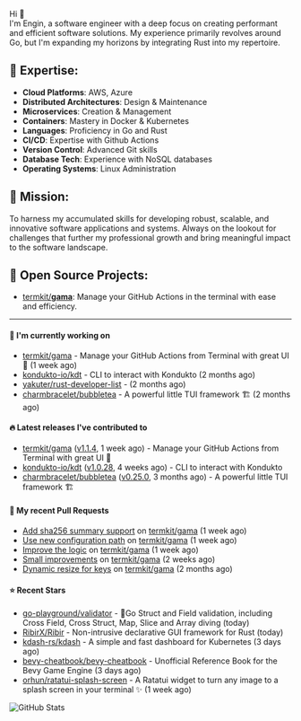 Hi 👋\
I'm Engin, a software engineer with a deep focus on creating performant and efficient software solutions. My experience primarily revolves around Go, but I'm expanding my horizons by integrating Rust into my repertoire.

## 📌 Expertise:

- **Cloud Platforms**: AWS, Azure
- **Distributed Architectures**: Design & Maintenance
- **Microservices**: Creation & Management
- **Containers**: Mastery in Docker & Kubernetes
- **Languages**: Proficiency in Go and Rust
- **CI/CD**: Expertise with Github Actions
- **Version Control**: Advanced Git skills
- **Database Tech**: Experience with NoSQL databases
- **Operating Systems**: Linux Administration

## 🎯 Mission:

To harness my accumulated skills for developing robust, scalable, and innovative software applications and systems. Always on the lookout for challenges that further my professional growth and bring meaningful impact to the software landscape.

## 🧪 Open Source Projects:

- [termkit/**gama**](https://github.com/termkit/gama): Manage your GitHub Actions in the terminal with ease and efficiency.

---

#### 🚧 I'm currently working on

- [termkit/gama](https://github.com/termkit/gama) - Manage your GitHub Actions from Terminal with great UI 🧪 (1 week ago)
- [kondukto-io/kdt](https://github.com/kondukto-io/kdt) - CLI to interact with Kondukto (2 months ago)
- [yakuter/rust-developer-list](https://github.com/yakuter/rust-developer-list) -  (2 months ago)
- [charmbracelet/bubbletea](https://github.com/charmbracelet/bubbletea) - A powerful little TUI framework 🏗 (2 months ago)

#### 🔥 Latest releases I've contributed to

- [termkit/gama](https://github.com/termkit/gama) ([v1.1.4](https://github.com/termkit/gama/releases/tag/v1.1.4), 1 week ago) - Manage your GitHub Actions from Terminal with great UI 🧪
- [kondukto-io/kdt](https://github.com/kondukto-io/kdt) ([v1.0.28](https://github.com/kondukto-io/kdt/releases/tag/v1.0.28), 4 weeks ago) - CLI to interact with Kondukto
- [charmbracelet/bubbletea](https://github.com/charmbracelet/bubbletea) ([v0.25.0](https://github.com/charmbracelet/bubbletea/releases/tag/v0.25.0), 3 months ago) - A powerful little TUI framework 🏗

#### 🔀 My recent Pull Requests

- [Add sha256 summary support](https://github.com/termkit/gama/pull/53) on [termkit/gama](https://github.com/termkit/gama) (1 week ago)
- [Use new configuration path](https://github.com/termkit/gama/pull/52) on [termkit/gama](https://github.com/termkit/gama) (1 week ago)
- [Improve the logic](https://github.com/termkit/gama/pull/48) on [termkit/gama](https://github.com/termkit/gama) (1 week ago)
- [Small improvements](https://github.com/termkit/gama/pull/43) on [termkit/gama](https://github.com/termkit/gama) (2 weeks ago)
- [Dynamic resize for keys](https://github.com/termkit/gama/pull/37) on [termkit/gama](https://github.com/termkit/gama) (2 months ago)

#### ⭐ Recent Stars

- [go-playground/validator](https://github.com/go-playground/validator) - :100:Go Struct and Field validation, including Cross Field, Cross Struct, Map, Slice and Array diving (today)
- [RibirX/Ribir](https://github.com/RibirX/Ribir) - Non-intrusive declarative GUI framework for Rust (today)
- [kdash-rs/kdash](https://github.com/kdash-rs/kdash) - A simple and fast dashboard for Kubernetes (3 days ago)
- [bevy-cheatbook/bevy-cheatbook](https://github.com/bevy-cheatbook/bevy-cheatbook) - Unofficial Reference Book for the Bevy Game Engine (3 days ago)
- [orhun/ratatui-splash-screen](https://github.com/orhun/ratatui-splash-screen) - A Ratatui widget to turn any image to a splash screen in your terminal ✨ (1 week ago)

![GitHub Stats](http://github-profile-summary-cards.vercel.app/api/cards/profile-details?username=canack&theme=gotham)
